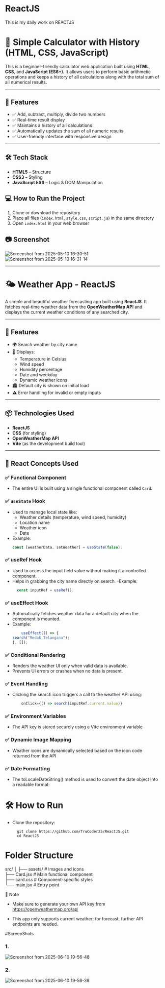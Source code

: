 # ReactJS
This is my daily work on REACTJS
# 🧮 Simple Calculator with History (HTML, CSS, JavaScript)

This is a beginner-friendly calculator web application built using **HTML**, **CSS**, and **JavaScript (ES6+)**. It allows users to perform basic arithmetic operations and keeps a history of all calculations along with the total sum of all numerical results.

---

## 📌 Features

- ✅ Add, subtract, multiply, divide two numbers
- ✅ Real-time result display
- ✅ Maintains a history of all calculations
- ✅ Automatically updates the sum of all numeric results
- ✅ User-friendly interface with responsive design

---

## 🛠️ Tech Stack

- **HTML5** – Structure
- **CSS3** – Styling
- **JavaScript ES6** – Logic & DOM Manipulation

## 💻 How to Run the Project

1. Clone or download the repository
2. Place all files (`index.html`, `style.css`, `script.js`) in the same directory
3. Open `index.html` in your web browser


## 📷 Screenshot


![Screenshot from 2025-05-10 16-30-51](https://github.com/user-attachments/assets/60d855e4-2c6f-4307-9735-fcf4f1ddd703)
![Screenshot from 2025-05-10 16-31-14](https://github.com/user-attachments/assets/65276f10-64be-4740-92d6-194399e95a1f)

---


# 🌤️ Weather App - ReactJS

A simple and beautiful weather forecasting app built using **ReactJS**. It fetches real-time weather data from the **OpenWeatherMap API** and displays the current weather conditions of any searched city.

---

## 🚀 Features

- 🌍 Search weather by city name
- 🌡️ Displays:
  - Temperature in Celsius
  - Wind speed
  - Humidity percentage
  - Date and weekday
  - Dynamic weather icons
- 🏙️ Default city is shown on initial load
- ⚠️ Error handling for invalid or empty inputs

---

## 📦 Technologies Used

- **ReactJS**
- **CSS** (for styling)
- **OpenWeatherMap API**
- **Vite** (as the development build tool)

---

## 🧠 React Concepts Used

### ✅ Functional Component
- The entire UI is built using a single functional component called `Card`.

### ✅ `useState` Hook
- Used to manage local state like:
  - Weather details (temperature, wind speed, humidity)
  - Location name
  - Weather icon
  - Date
- Example:
  ```js
  const [weatherData, setWeather] = useState(false);
### ✅ useRef Hook
- Used to access the input field value without making it a controlled component.
- Helps in grabbing the city name directly on search.
-Example:
    ```js
      const inputRef = useRef();
### ✅ useEffect Hook
- Automatically fetches weather data for a default city when the component is mounted.
- Example:
    ```js
        useEffect(() => {
  search("Medak,Telangana");
  }, []);
### ✅ Conditional Rendering
- Renders the weather UI only when valid data is available.
- Prevents UI errors or crashes when no data is present.
### ✅ Event Handling
- Clicking the search icon triggers a call to the weather API using:
  ```js
      onClick={() => search(inputRef.current.value)}
### ✅ Environment Variables
- The API key is stored securely using a Vite environment variable
### ✅ Dynamic Image Mapping
- Weather icons are dynamically selected based on the icon code returned from the API
### ✅ Date Formatting
- The toLocaleDateString() method is used to convert the date object into a readable format:

# 🛠️ How to Run
- Clone the repository:
  ```
    git clone https://github.com/TruCoder25/ReactJS.git
    cd ReactJS
# Folder Structure
  src/
│
├── assets/              # Images and icons <br>
├── Card.jsx             # Main functional component <br>
├── card.css             # Component-specific styles <br>
└── main.jsx             # Entry point <br>


📌 Note

- Make sure to generate your own API key from https://openweathermap.org/api

-  This app only supports current weather; for forecast, further API endpoints are needed.

#ScreenShots
### 1.
![Screenshot from 2025-06-10 19-56-48](https://github.com/user-attachments/assets/1d64ea83-6a63-4f47-b781-e9f09728896a)

### 2.

![Screenshot from 2025-06-10 19-56-36](https://github.com/user-attachments/assets/1856d67a-6ab2-470c-9c8e-8c32dcd5eb8e)
